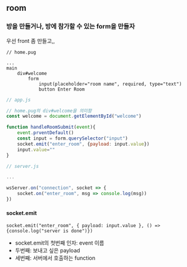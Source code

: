## room

### 방을 만들거나, 방에 참가할 수 있는 form을 만들자

우선 front 좀 만들고,,

```pug
// home.pug

...
main
	div#welcome
		form
			input(placeholder="room name", required, type="text")
			button Enter Room
```

```js
// app.js

// home.pug의 div#welcome을 의미함
const welcome = document.getElementById("welcome")

function handleRoomSubmit(event){
    event.prventDefault()
    const input = form.querySelector("input")
    socket.emit("enter_room", {payload: input.value})
    input.value=""
}
```

```js
// server.js

...

wsServer.on("connection", socket => {
    socket.on("enter_room", msg => console.log(msg))
})

```





#### socket.emit

`socket.emit("enter_room", { payload: input.value }, () => {console.log("server is done")})`

- socket.emit의 첫번째 인자: event 이름
- 두번째: 보내고 싶은 payload
- 세번째: 서버에서 호출하는 function

